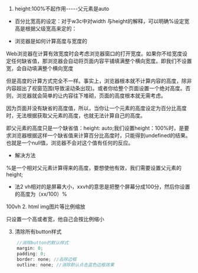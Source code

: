 1. height:100%不起作用-----父元素是auto

* 百分比宽高的设定：对于w3c中对width 与height的解释，可以明确%设定宽高是根据父级宽高来定的：

* 浏览器是如何计算高度与宽度的

Web浏览器在计算有效宽度时会考虑浏览器窗口的打开宽度。如果你不给宽度设定任何缺省值，那浏览器会自动将页面内容平铺填满整个横向宽度。即我们不设置宽，会自动填满整个横向宽度

但是高度的计算方式完全不一样。事实上，浏览器根本就不计算内容的高度，除非内容超出了视窗范围(导致滚动条出现)。或者你给整个页面设置一个绝对高度。否则，浏览器就会简单的让内容往下堆砌，页面的高度根本就无需考虑。

因为页面并没有缺省的高度值，所以，当你让一个元素的高度设定为百分比高度时，无法根据获取父元素的高度，也就无法计算自己的高度。

即父元素的高度只是一个缺省值：height: auto;我们设置height：100%时，是要求浏览器根据这样一个缺省值来计算百分比高度时，只能得到undefined的结果。也就是一个null值，浏览器不会对这个值有任何的反应。

* 解决方法

%是一个相对父元素计算得来的高度，要想使他有效，我们需要设置父元素的height;
* 法2
vh相对的是屏幕大小，xxvh的意思是把整个屏幕分成100分，然后你设置的高度为（xx/100）%

100vh
2. html img图片等比例缩放

只设置一个高或者宽，他自己会按比例缩小


3. 清除所有button样式
```ts
    //消除button的默认样式
    margin: 0;
    padding: 0;
    border: none; //去除边框
    outline: none; //消除默认点击蓝色边框效果
```